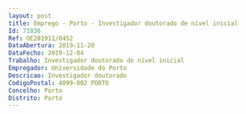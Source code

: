 ```yaml
--- 
layout: post
title: Emprego - Porto - Investigador doutorado de nível inicial
Id: 71836
Ref: OE201911/0452
DataAbertura: 2019-11-20
DataFecho: 2019-12-04
Trabalho: Investigador doutorado de nível inicial
Empregador: Universidade do Porto
Descricao: Investigador doutorado
CodigoPostal: 4099-002 PORTO
Concelho: Porto
Distrito: Porto
--- 
```

